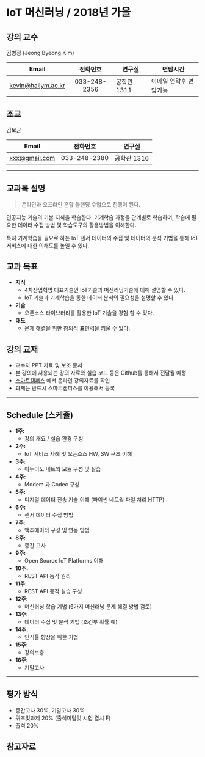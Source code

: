 # IoT 머신러닝 / 2018년 가을

## 강의 교수
 김병정 (Jeong Byeong Kim)
 
| Email | 전화번호 | 연구실 | 면담시간 |
| :---: | :---: | ------ | ----- |
| kevin@hallym.ac.kr | 033-248-2356 | 공학관 1311 | 이메일 연락후 면담가능 |

## 조교
 김보균

| Email | 전화번호 | 연구실 |
| :---: | :---: | ------ |
| xxx@gmail.com | 033-248-2380 | 공학관 1316 |

-------

## 교과목 설명

>온라인과 오프라인 혼합 블랜딩 수업으로 진행이 된다.

인공지능 기술의 기본 지식을 학습한다. 기계학습 과정을 단계별로 학습하며, 학습에 필요한 데이터 수집 방법 및 학습도구의 활용방법을 이해한다.

특히 기계학습을 필요로 하는 IoT 센서 데이터의 수집 및 데이터의 분석 기법을 통해 IoT 서비스에 대한 이해도를 높일 수 있다.

## 교과 목표

- **지식**
    - 4차산업혁명 대표기술인 IoT기술과 머신러닝기술에 대해 설명할 수 있다.
    - IoT 기술과 기계학습을 통한 데이터 분석의 필요성을 설명할 수 있다.
- **기술**
    - 오픈소스 라이브러리를 활용한 IoT 기술을 경험 할 수 있다.
- **태도**
    - 문제 해결을 위한 창의적 표현력을 키울 수 있다.

## 강의 교재
  - 교수자 PPT 자료 및 보조 문서
  - 본 강의에 사용되는 강의 자료와 실습 코드 등은 Github를 통해서 전달될 예정
  - [스마트캠퍼스](https://smart.hallym.ac.kr/index.jsp) 에서 온라인 강의자료를 확인
  - 과제는 반드시 스마트캠퍼스를 이용해서 등록

-------

## Schedule (스케쥴)
  - **1주:**
    - 강의 개요 / 실습 환경 구성
  - **2주:**
    - IoT 서비스 사례 및 오픈소스 HW, SW 구조 이해
  - **3주:**
    - 아두이노 네트웍 모듈 구성 및 실습
  - **4주:**
    - Modem 과 Codec 구성
  - **5주:**
    - 디지털 데이터 전송 기술 이해 (파이썬 네트웍 파일 처리 HTTP)
  - **6주:**
    -	센서 데이터 수집 방법
  - **7주:**
    -	액추에이터 구성 및 연동 방법
  - **8주:**
    -	중간 고사
  - **9주:**
    -	Open Source IoT Platforms 이해
  - **10주:**
    -	REST API 동작 원리
  - **11주:**
    -	REST API 동작 실습 구성
  - **12주:**
    -	머신러닝 학습 기법 (6가지 머신러닝 문제 해결 방법 검토)
  - **13주:**
    -	데이터 수집 및 분석 기법 (조건부 확률 예)
  - **14주:**
    -	인식률 향상을 위한 기법
  - **15주:**
      - 강의보충
  - **16주:**
    - 기말고사

-------

## 평가 방식
  - 중간고사 30%, 기말고사 30%
  - 퀴즈및과제 20% (출석미달및 시험 결시 F)
  - 출석 20% 
  
## 참고자료
